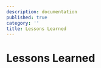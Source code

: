 ```yaml
---
description: documentation
published: true
category: ''
title: Lessons Learned
---
```


# Lessons Learned
